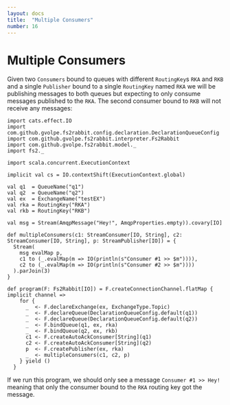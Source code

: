 ```yaml
---
layout: docs
title:  "Multiple Consumers"
number: 16
---
```


# Multiple Consumers

Given two `Consumers` bound to queues with different `RoutingKey`s `RKA` and `RKB` and a single `Publisher` bound to a single `RoutingKey` named `RKA` we will be publishing messages to both queues but expecting to only consume messages published to the `RKA`. The second consumer bound to `RKB` will not receive any messages:

```tut:book:silent
import cats.effect.IO
import com.github.gvolpe.fs2rabbit.config.declaration.DeclarationQueueConfig
import com.github.gvolpe.fs2rabbit.interpreter.Fs2Rabbit
import com.github.gvolpe.fs2rabbit.model._
import fs2._

import scala.concurrent.ExecutionContext

implicit val cs = IO.contextShift(ExecutionContext.global)

val q1  = QueueName("q1")
val q2  = QueueName("q2")
val ex  = ExchangeName("testEX")
val rka = RoutingKey("RKA")
val rkb = RoutingKey("RKB")

val msg = Stream(AmqpMessage("Hey!", AmqpProperties.empty)).covary[IO]

def multipleConsumers(c1: StreamConsumer[IO, String], c2: StreamConsumer[IO, String], p: StreamPublisher[IO]) = {
  Stream(
    msg evalMap p,
    c1 to (_.evalMap(m => IO(println(s"Consumer #1 >> $m")))),
    c2 to (_.evalMap(m => IO(println(s"Consumer #2 >> $m"))))
  ).parJoin(3)
}

def program(F: Fs2Rabbit[IO]) = F.createConnectionChannel.flatMap { implicit channel =>
    for {
      _  <- F.declareExchange(ex, ExchangeType.Topic)
      _  <- F.declareQueue(DeclarationQueueConfig.default(q1))
      _  <- F.declareQueue(DeclarationQueueConfig.default(q2))
      _  <- F.bindQueue(q1, ex, rka)
      _  <- F.bindQueue(q2, ex, rkb)
      c1 <- F.createAutoAckConsumer[String](q1)
      c2 <- F.createAutoAckConsumer[String](q2)
      p  <- F.createPublisher(ex, rka)
      _  <- multipleConsumers(c1, c2, p)
    } yield ()
  }
```

If we run this program, we should only see a message `Consumer #1 >> Hey!` meaning that only the consumer bound to the `RKA` routing key got the message.
